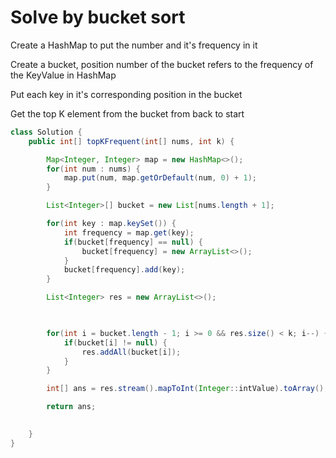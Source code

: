 <h1>Solve by bucket sort</h1>
<p>Create a HashMap to put the number and it's frequency in it</p>
<p>Create a bucket, position number of the bucket refers to the frequency of the KeyValue in HashMap</p>
<p>Put each key in it's corresponding position in the bucket</p>
<p>Get the top K element from the bucket from back to start</p>


```java
class Solution {
    public int[] topKFrequent(int[] nums, int k) {

        Map<Integer, Integer> map = new HashMap<>();
        for(int num : nums) {
            map.put(num, map.getOrDefault(num, 0) + 1);
        }

        List<Integer>[] bucket = new List[nums.length + 1];

        for(int key : map.keySet()) {
            int frequency = map.get(key);
            if(bucket[frequency] == null) {
                bucket[frequency] = new ArrayList<>();
            }
            bucket[frequency].add(key);
        }

        List<Integer> res = new ArrayList<>();

        

        for(int i = bucket.length - 1; i >= 0 && res.size() < k; i--) {
            if(bucket[i] != null) {
                res.addAll(bucket[i]);
            }
        }

        int[] ans = res.stream().mapToInt(Integer::intValue).toArray();

        return ans;

        
    }
}
```
